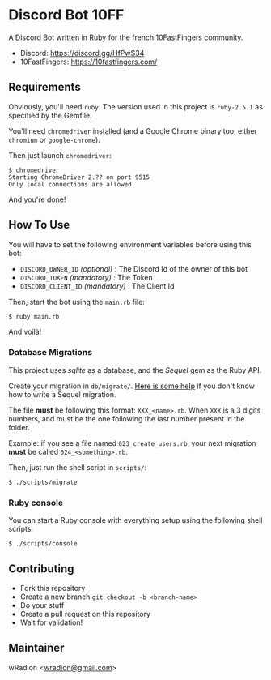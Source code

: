 Discord Bot 10FF
===============

A Discord Bot written in Ruby for the french 10FastFingers community.

- Discord: https://discord.gg/HfPwS34
- 10FastFingers: https://10fastfingers.com/

## Requirements

Obviously, you'll need `ruby`. The version used in this project is `ruby-2.5.1` as specified by the Gemfile.

You'll need `chromedriver` installed (and a Google Chrome binary too, either `chromium` or `google-chrome`).

Then just launch `chromedriver`:

```
$ chromedriver
Starting ChromeDriver 2.?? on port 9515
Only local connections are allowed.
```

And you're done!

## How To Use

You will have to set the following environment variables before using this bot:
- `DISCORD_OWNER_ID` _(optional)_ : The Discord Id of the owner of this bot
- `DISCORD_TOKEN` _(mandatory)_ : The Token
- `DISCORD_CLIENT_ID` _(mandatory)_ : The Client Id

Then, start the bot using the `main.rb` file:

```
$ ruby main.rb
```

And voilà!

### Database Migrations

This project uses *sqlite* as a database, and the *Sequel* gem as the Ruby API.

Create your migration in `db/migrate/`.
[Here is some help](https://github.com/jeremyevans/sequel/blob/master/doc/migration.rdoc) if you don't know how to write a Sequel migration.

The file **must** be following this format: `XXX_<name>.rb`.
When `XXX` is a 3 digits numbers, and must be the one following the last number present in the folder.

Example: if you see a file named `023_create_users.rb`, your next migration **must** be called `024_<something>.rb`.

Then, just run the shell script in `scripts/`:

```
$ ./scripts/migrate
```

### Ruby console

You can start a Ruby console with everything setup using the following shell scripts:

```
$ ./scripts/console
```

## Contributing

- Fork this repository
- Create a new branch `git checkout -b <branch-name>`
- Do your stuff
- Create a pull request on this repository
- Wait for validation!

## Maintainer

wRadion <<wradion@gmail.com>>
